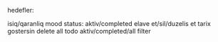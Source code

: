 hedefler: 

isiq/qaranliq mood
status: aktiv/completed
elave et/sil/duzelis et
tarix gostersin
delete all todo
aktiv/completed/all filter